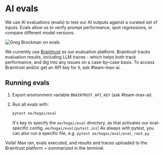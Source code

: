 # AI evals

We use AI evaluations (evals) to test our AI outputs against a curated set of inputs. Evals allow us to verify prompt performance, spot regressions, or compare different model versions.

![Greg Brockman on evals](https://res.cloudinary.com/dwxrm0iul/image/upload/v1731538464/tweet-1733553161884127435_2_cpectu.png)

We currently use [Braintrust](https://braintrust.dev) as our evaluation platform. Braintrust tracks evaluation results, including LLM traces - which helps both track performance, and dig into any issues on a case-by-case basis. To access Braintrust and/or get an API key for it, ask #team-max-ai.

## Running evals

1. Export environment variable `BRAINTRUST_API_KEY` (ask #team-max-ai).
2. Run all evals with:

    ```bash
    pytest ee/hogai/eval
    ```

    It's key to specify the `ee/hogai/eval` directory, as that activates our eval-specific config, `ee/hogai/eval/pytest.ini`! As always with pytest, you can also run a specific file, e.g. `pytest ee/hogai/eval/eval_root.py`.

Voila! Max ran, evals executed, and results and traces uploaded to the Braintrust platform + summarized in the terminal.
